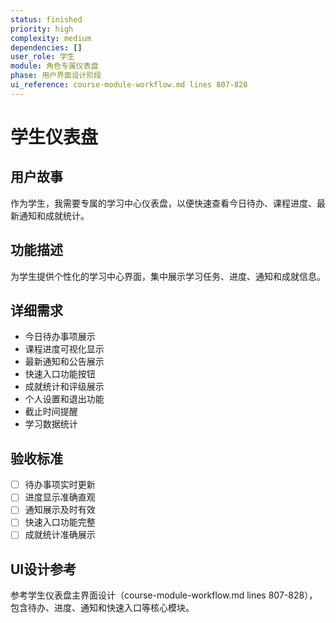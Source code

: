 ```yaml
---
status: finished
priority: high
complexity: medium
dependencies: []
user_role: 学生
module: 角色专属仪表盘
phase: 用户界面设计阶段
ui_reference: course-module-workflow.md lines 807-828
---
```


# 学生仪表盘

## 用户故事
作为学生，我需要专属的学习中心仪表盘，以便快速查看今日待办、课程进度、最新通知和成就统计。

## 功能描述
为学生提供个性化的学习中心界面，集中展示学习任务、进度、通知和成就信息。

## 详细需求
- 今日待办事项展示
- 课程进度可视化显示
- 最新通知和公告展示
- 快速入口功能按钮
- 成就统计和评级展示
- 个人设置和退出功能
- 截止时间提醒
- 学习数据统计

## 验收标准
- [ ] 待办事项实时更新
- [ ] 进度显示准确直观
- [ ] 通知展示及时有效
- [ ] 快速入口功能完整
- [ ] 成就统计准确展示

## UI设计参考
参考学生仪表盘主界面设计（course-module-workflow.md lines 807-828），包含待办、进度、通知和快速入口等核心模块。